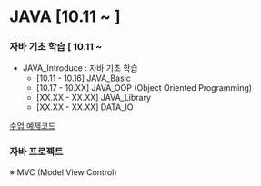 # JAVA [10.11 ~ ]

###  자바 기초 학습 [ 10.11 ~ 

- JAVA_Introduce : 자바 기초 학습
    - [10.11 - 10.16] JAVA_Basic
    - [10.17 - 10.XX] JAVA_OOP (Object Oriented Programming)
    - [XX.XX - XX.XX] JAVA_Library
    - [XX.XX - XX.XX] DATA_IO
 
[수업 예제코드](https://www.hanbit.co.kr/support/supplement_survey.html?pcode=B4861113361)

### 자바 프로젝트

※ MVC (Model View Control)
